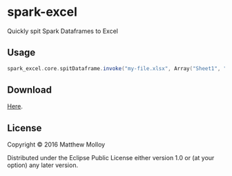 # spark-excel

Quickly spit Spark Dataframes to Excel

## Usage

```scala
spark_excel.core.spitDataframe.invoke("my-file.xlsx", Array("Sheet1", "Another Sheet"), Array(dataframe1, dataframe2, ...))
```

## Download

[Here](https://github.com/whamtet/spark-excel/releases/download/0.1.0-SNAPSHOT/spark-excel-0.1.0-SNAPSHOT-standalone.jar).

## License

Copyright © 2016 Matthew Molloy

Distributed under the Eclipse Public License either version 1.0 or (at
your option) any later version.
